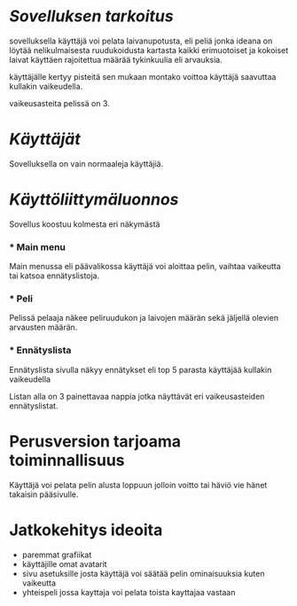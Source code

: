# *Sovelluksen tarkoitus*

sovelluksella käyttäjä voi pelata laivanupotusta, eli peliä jonka ideana on
löytää nelikulmaisesta ruudukoidusta kartasta kaikki erimuotoiset ja kokoiset
laivat käyttäen rajoitettua määrää tykinkuulia eli arvauksia.

käyttäjälle kertyy pisteitä sen mukaan montako
voittoa käyttäjä saavuttaa kullakin vaikeudella.

vaikeusasteita pelissä on 3.

# *Käyttäjät*

Sovelluksella on vain normaaleja käyttäjiä.

# *Käyttöliittymäluonnos*

Sovellus koostuu kolmesta eri näkymästä

### * Main menu

Main menussa eli päävalikossa käyttäjä voi aloittaa pelin, vaihtaa vaikeutta
tai katsoa ennätyslistoja.


### * Peli

Pelissä pelaaja näkee peliruudukon ja  laivojen määrän sekä
jäljellä olevien arvausten määrän.

### * Ennätyslista

Ennätyslista sivulla näkyy ennätykset eli top 5 parasta käyttäjää kullakin vaikeudella


Listan alla on 3 painettavaa nappia jotka näyttävät eri vaikeusasteiden 
ennätyslistat.

     
# Perusversion tarjoama toiminnallisuus

Käyttäjä  voi pelata pelin alusta loppuun jolloin voitto tai häviö vie hänet
takaisin pääsivulle. 

# Jatkokehitys ideoita
 * paremmat grafiikat
 * käyttäjille omat avatarit
 * sivu asetuksille josta käyttäjä voi säätää pelin ominaisuuksia kuten vaikeutta 
 * yhteispeli jossa kayttaja voi pelata toista kayttajaa vastaan
